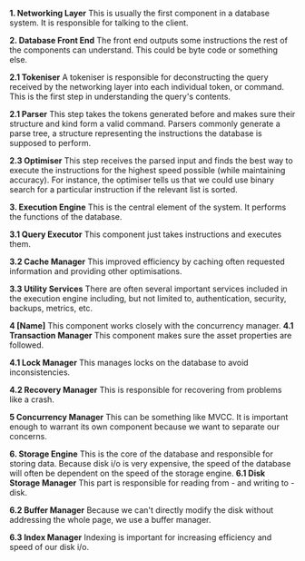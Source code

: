 **1. Networking Layer**
  This is usually the first component in a database system. It is responsible for talking to the client.

**2. Database Front End**
  The front end outputs some instructions the rest of the components can understand. This could be byte code or something else.

  **2.1 Tokeniser**
    A tokeniser is responsible for deconstructing the query received by the networking layer into each individual token, or command. This is the first step in understanding the query's contents. 

  **2.1 Parser**
    This step takes the tokens generated before and makes sure their structure and kind form a valid command. Parsers commonly generate a parse tree, a structure representing the instructions the database is supposed to perform.

  **2.3 Optimiser**
    This step receives the parsed input and finds the best way to execute the instructions for the highest speed possible (while maintaining accuracy). For instance, the optimiser tells us that we could use binary search for a particular instruction if the relevant list is sorted.

**3. Execution Engine**
  This is the central element of the system. It performs the functions of the database.

  **3.1 Query Executor**
    This component just takes instructions and executes them.

  **3.2 Cache Manager**
    This improved efficiency by caching often requested information and providing other optimisations.

  **3.3 Utility Services**
    There are often several important services included in the execution engine including, but not limited to, authentication, security, backups, metrics, etc.
  
  **4 \[Name\]**
    This component works closely with the concurrency manager.
  **4.1 Transaction Manager**
    This component makes sure the asset properties are followed. 

  **4.1 Lock Manager**
    This manages locks on the database to avoid inconsistencies.

  **4.2 Recovery Manager**
    This is responsible for recovering from problems like a crash. 

**5 Concurrency Manager**
  This can be something like MVCC. It is important enough to warrant its own component because we want to separate our concerns.

**6. Storage Engine**
  This is the core of the database and responsible for storing data. Because disk i/o is very expensive, the speed of the database will often be dependent on the speed of the storage engine.
  **6.1 Disk Storage Manager**
    This part is responsible for reading from - and writing to - disk.

  **6.2 Buffer Manager**
    Because we can't directly modify the disk without addressing the whole page, we use a buffer manager.

  **6.3 Index Manager**
    Indexing is important for increasing efficiency and speed of our disk i/o.